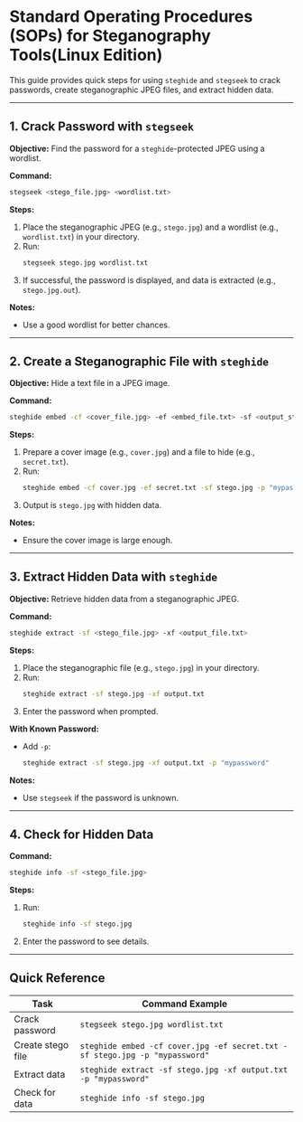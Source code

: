 

# Standard Operating Procedures (SOPs) for Steganography Tools(Linux Edition)

This guide provides quick steps for using `steghide` and `stegseek` to crack passwords, create steganographic JPEG files, and extract hidden data.

---

## 1. Crack Password with `stegseek`

**Objective:** Find the password for a `steghide`-protected JPEG using a wordlist.

**Command:**
```bash
stegseek <stego_file.jpg> <wordlist.txt>
```

**Steps:**
1. Place the steganographic JPEG (e.g., `stego.jpg`) and a wordlist (e.g., `wordlist.txt`) in your directory.
2. Run:  
   ```bash
   stegseek stego.jpg wordlist.txt
   ```
3. If successful, the password is displayed, and data is extracted (e.g., `stego.jpg.out`).

**Notes:**
- Use a good wordlist for better chances.

---

## 2. Create a Steganographic File with `steghide`

**Objective:** Hide a text file in a JPEG image.

**Command:**
```bash
steghide embed -cf <cover_file.jpg> -ef <embed_file.txt> -sf <output_stego.jpg> -p "<password>"
```

**Steps:**
1. Prepare a cover image (e.g., `cover.jpg`) and a file to hide (e.g., `secret.txt`).
2. Run:  
   ```bash
   steghide embed -cf cover.jpg -ef secret.txt -sf stego.jpg -p "mypassword"
   ```
3. Output is `stego.jpg` with hidden data.

**Notes:**
- Ensure the cover image is large enough.

---

## 3. Extract Hidden Data with `steghide`

**Objective:** Retrieve hidden data from a steganographic JPEG.

**Command:**
```bash
steghide extract -sf <stego_file.jpg> -xf <output_file.txt>
```

**Steps:**
1. Place the steganographic file (e.g., `stego.jpg`) in your directory.
2. Run:  
   ```bash
   steghide extract -sf stego.jpg -xf output.txt
   ```
3. Enter the password when prompted.

**With Known Password:**
- Add `-p`:  
  ```bash
  steghide extract -sf stego.jpg -xf output.txt -p "mypassword"
  ```

**Notes:**
- Use `stegseek` if the password is unknown.

---

## 4. Check for Hidden Data

**Command:**
```bash
steghide info -sf <stego_file.jpg>
```

**Steps:**
1. Run:  
   ```bash
   steghide info -sf stego.jpg
   ```
2. Enter the password to see details.

---

## Quick Reference

| Task                  | Command Example                                      |
|-----------------------|-----------------------------------------------------|
| Crack password        | `stegseek stego.jpg wordlist.txt`                  |
| Create stego file     | `steghide embed -cf cover.jpg -ef secret.txt -sf stego.jpg -p "mypassword"` |
| Extract data          | `steghide extract -sf stego.jpg -xf output.txt -p "mypassword"` |
| Check for data        | `steghide info -sf stego.jpg`                      |

